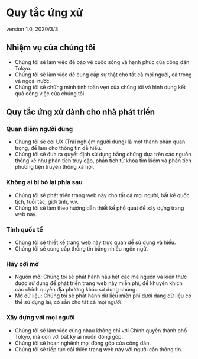 # Quy tắc ứng xử

version 1.0, 2020/3/3
## Nhiệm vụ của chúng tôi

* Chúng tôi sẽ làm việc để bảo vệ cuộc sống và hạnh phúc của công dân Tokyo.
* Chúng tôi sẽ làm việc để cung cấp sự thật cho tất cả mọi người, cả trong và ngoài nước.
* Chúng tôi sẽ chứng minh tính toàn vẹn của chúng tôi và hình dung kết quả công việc của chúng tôi.

## Quy tắc ứng xử dành cho nhà phát triển

### Quan điểm người dùng

* Chúng tôi sẽ coi UX (Trải nghiệm người dùng) là một thành phần quan trọng, để làm cho thông tin dễ hiểu.
* Chúng tôi sẽ đưa ra quyết định sử dụng bằng chứng dựa trên các nguồn thống kê như phân tích truy cập, phân tích từ khóa tìm kiếm và phân tích phương tiện truyền thông xã hội.

### Không ai bị bỏ lại phía sau

* Chúng tôi sẽ phát triển trang web này cho tất cả mọi người, bất kể quốc tịch, tuổi tác, giới tính, v.v.
* Chúng tôi sẽ làm theo hướng dẫn thiết kế phổ quát để xây dựng trang web này.

### Tính quốc tế

* Chúng tôi sẽ thiết kế trang web này trực quan để sử dụng và hiểu.
* Chúng tôi sẽ cung cấp thông tin bằng nhiều ngôn ngữ.

### Hãy cởi mở

* Nguồn mở: Chúng tôi sẽ phát hành hầu hết các mã nguồn và kiến ​​thức được sử dụng để phát triển trang web này miễn phí, để khuyến khích các chính quyền địa phương khác sử dụng chúng.
* Mở dữ liệu: Chúng tôi sẽ phát hành dữ liệu miễn phí dưới dạng dữ liệu có thể sử dụng lại, có sẵn cho tất cả mọi người.

### Xây dựng với mọi người

* Chúng tôi sẽ làm việc cùng nhau không chỉ với Chính quyền thành phố Tokyo, mà còn với bất kỳ ai muốn đóng góp.
* Chúng tôi sẽ hoan nghênh mọi đóng góp của công dân.
* Chúng tôi sẽ tiếp tục cải thiện trang web này với người cần thông tin.
